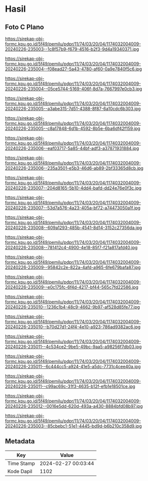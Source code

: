 # Hasil

## Foto C Plano

https://sirekap-obj-formc.kpu.go.id/5f49/pemilu/pdpr/11/74/03/20/04/1174032004009-20240226-235003--1c8f57b9-f679-4516-b2f3-9d4a19340371.jpg

https://sirekap-obj-formc.kpu.go.id/5f49/pemilu/pdpr/11/74/03/20/04/1174032004009-20240226-235004--f08ead27-5a43-4780-af60-0a9e7840f5c6.jpg

https://sirekap-obj-formc.kpu.go.id/5f49/pemilu/pdpr/11/74/03/20/04/1174032004009-20240226-235004--05ce5744-5169-406f-8d7a-7667997e0cb3.jpg

https://sirekap-obj-formc.kpu.go.id/5f49/pemilu/pdpr/11/74/03/20/04/1174032004009-20240226-235005--a3abe315-7d51-4388-8f87-6a10cdc6b303.jpg

https://sirekap-obj-formc.kpu.go.id/5f49/pemilu/pdpr/11/74/03/20/04/1174032004009-20240226-235005--c8a17848-6d1b-4592-8b5e-6ba6df42f159.jpg

https://sirekap-obj-formc.kpu.go.id/5f49/pemilu/pdpr/11/74/03/20/04/1174032004009-20240226-235006--eaf03717-5a85-44bf-adf3-a37871931884.jpg

https://sirekap-obj-formc.kpu.go.id/5f49/pemilu/pdpr/11/74/03/20/04/1174032004009-20240226-235006--235a3501-e5b3-46d6-ab89-2bf33365d8cb.jpg

https://sirekap-obj-formc.kpu.go.id/5f49/pemilu/pdpr/11/74/03/20/04/1174032004009-20240226-235007--204d8165-5b10-4dd4-bafd-dd24e76e0f3c.jpg

https://sirekap-obj-formc.kpu.go.id/5f49/pemilu/pdpr/11/74/03/20/04/1174032004009-20240226-235007--53d7a576-4a23-405a-bf72-a74473050a1f.jpg

https://sirekap-obj-formc.kpu.go.id/5f49/pemilu/pdpr/11/74/03/20/04/1174032004009-20240226-235008--609a1293-485b-4541-8d14-3152c27356da.jpg

https://sirekap-obj-formc.kpu.go.id/5f49/pemilu/pdpr/11/74/03/20/04/1174032004009-20240226-235008--781412c4-4900-4e18-85f7-f21a817afd40.jpg

https://sirekap-obj-formc.kpu.go.id/5f49/pemilu/pdpr/11/74/03/20/04/1174032004009-20240226-235009--95842c2e-822a-4afd-a965-6fe679bafa87.jpg

https://sirekap-obj-formc.kpu.go.id/5f49/pemilu/pdpr/11/74/03/20/04/1174032004009-20240226-235009--e0c175fc-6f4d-4217-bf44-565c7fd22586.jpg

https://sirekap-obj-formc.kpu.go.id/5f49/pemilu/pdpr/11/74/03/20/04/1174032004009-20240226-235010--1236c1b4-48c9-4662-9b97-af528d85fe77.jpg

https://sirekap-obj-formc.kpu.go.id/5f49/pemilu/pdpr/11/74/03/20/04/1174032004009-20240226-235010--b70d27d1-24f4-4e10-a923-786ad9382ac6.jpg

https://sirekap-obj-formc.kpu.go.id/5f49/pemilu/pdpr/11/74/03/20/04/1174032004009-20240226-235011--4c534ce2-9be5-49bc-9aa5-a98256f7db03.jpg

https://sirekap-obj-formc.kpu.go.id/5f49/pemilu/pdpr/11/74/03/20/04/1174032004009-20240226-235011--6c444cc5-a924-41e5-a5dc-7731c4cee40a.jpg

https://sirekap-obj-formc.kpu.go.id/5f49/pemilu/pdpr/11/74/03/20/04/1174032004009-20240226-235011--c99ac69c-31f3-4635-b12f-efb1e18501ce.jpg

https://sirekap-obj-formc.kpu.go.id/5f49/pemilu/pdpr/11/74/03/20/04/1174032004009-20240226-235012--0016e5dd-620d-493a-a430-8884bfd08b97.jpg

https://sirekap-obj-formc.kpu.go.id/5f49/pemilu/pdpr/11/74/03/20/04/1174032004009-20240226-235003--85cbebc1-51e1-4445-bd9d-b6b210c358d9.jpg


## Metadata

| Key        | Value               |
| ---------- | ------------------- |
| Time Stamp | 2024-02-27 00:03:44 |
| Kode Dapil | 1102                |



